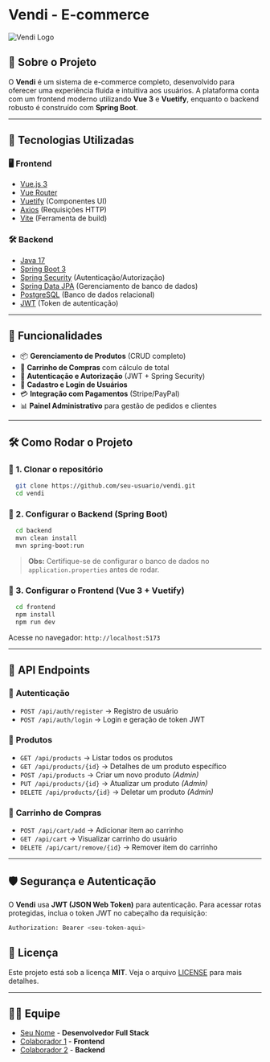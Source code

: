 # Vendi - E-commerce

![Vendi Logo](https://via.placeholder.com/150)

## 📌 Sobre o Projeto
O **Vendi** é um sistema de e-commerce completo, desenvolvido para oferecer uma experiência fluida e intuitiva aos usuários. A plataforma conta com um frontend moderno utilizando **Vue 3** e **Vuetify**, enquanto o backend robusto é construído com **Spring Boot**.

---

## 🚀 Tecnologias Utilizadas

### 🖥️ **Frontend**
- [Vue.js 3](https://vuejs.org/)
- [Vue Router](https://router.vuejs.org/)
- [Vuetify](https://vuetifyjs.com/) (Componentes UI)
- [Axios](https://axios-http.com/) (Requisições HTTP)
- [Vite](https://vitejs.dev/) (Ferramenta de build)

### 🛠️ **Backend**
- [Java 17](https://www.oracle.com/java/technologies/javase/jdk17-archive-downloads.html)
- [Spring Boot 3](https://spring.io/projects/spring-boot)
- [Spring Security](https://spring.io/projects/spring-security) (Autenticação/Autorização)
- [Spring Data JPA](https://spring.io/projects/spring-data-jpa) (Gerenciamento de banco de dados)
- [PostgreSQL](https://www.postgresql.org/) (Banco de dados relacional)
- [JWT](https://jwt.io/) (Token de autenticação)

---

## 🎯 Funcionalidades
- 📦 **Gerenciamento de Produtos** (CRUD completo)
- 🛒 **Carrinho de Compras** com cálculo de total
- 🔑 **Autenticação e Autorização** (JWT + Spring Security)
- 📜 **Cadastro e Login de Usuários**
- 💳 **Integração com Pagamentos** (Stripe/PayPal)
- 📊 **Painel Administrativo** para gestão de pedidos e clientes

---

## 🛠️ Como Rodar o Projeto

### 🔹 1. Clonar o repositório
```sh
  git clone https://github.com/seu-usuario/vendi.git
  cd vendi
```

### 🔹 2. Configurar o Backend (Spring Boot)
```sh
  cd backend
  mvn clean install
  mvn spring-boot:run
```
> **Obs:** Certifique-se de configurar o banco de dados no `application.properties` antes de rodar.

### 🔹 3. Configurar o Frontend (Vue 3 + Vuetify)
```sh
  cd frontend
  npm install
  npm run dev
```

Acesse no navegador: `http://localhost:5173`

---

## 🔗 API Endpoints

### 📌 **Autenticação**
- `POST /api/auth/register` → Registro de usuário
- `POST /api/auth/login` → Login e geração de token JWT

### 📌 **Produtos**
- `GET /api/products` → Listar todos os produtos
- `GET /api/products/{id}` → Detalhes de um produto específico
- `POST /api/products` → Criar um novo produto *(Admin)*
- `PUT /api/products/{id}` → Atualizar um produto *(Admin)*
- `DELETE /api/products/{id}` → Deletar um produto *(Admin)*

### 📌 **Carrinho de Compras**
- `POST /api/cart/add` → Adicionar item ao carrinho
- `GET /api/cart` → Visualizar carrinho do usuário
- `DELETE /api/cart/remove/{id}` → Remover item do carrinho
---

## 🛡️ Segurança e Autenticação
O **Vendi** usa **JWT (JSON Web Token)** para autenticação. Para acessar rotas protegidas, inclua o token JWT no cabeçalho da requisição:
```sh
Authorization: Bearer <seu-token-aqui>
```

## 📜 Licença
Este projeto está sob a licença **MIT**. Veja o arquivo [LICENSE](LICENSE) para mais detalhes.

---

## 👨‍💻 Equipe
- [Seu Nome](https://github.com/seu-usuario) - **Desenvolvedor Full Stack**
- [Colaborador 1](https://github.com/colaborador1) - **Frontend**
- [Colaborador 2](https://github.com/colaborador2) - **Backend**
